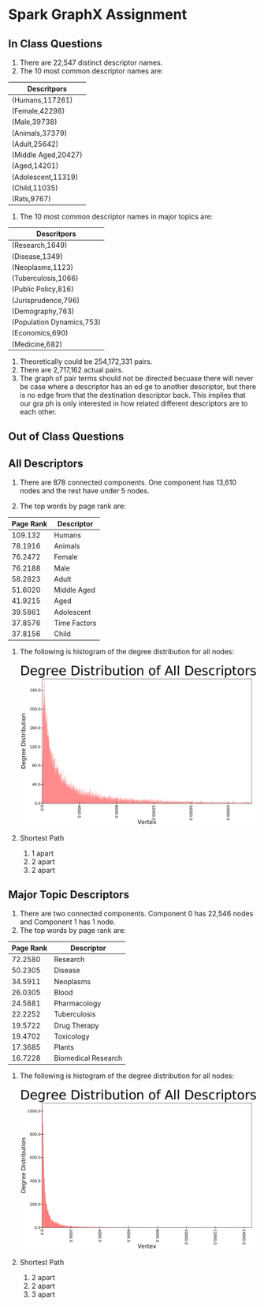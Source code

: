 # Spark GraphX Assignment  

## In Class Questions
1. There are 22,547 distinct descriptor names.
1. The 10 most common descriptor names are:

| Descritpors        |
|--------------------|
|(Humans,117261)     |
|(Female,42298)      |
|(Male,39738)        |
|(Animals,37379)     | 
|(Adult,25642)		 |
|(Middle Aged,20427) |
|(Aged,14201) 		 |
|(Adolescent,11319)  |
|(Child,11035)		 |
|(Rats,9767)		 |

1. The 10 most common descriptor names in major topics are:

| Descritpors        	   |
|--------------------------|
|(Research,1649)     	   |
|(Disease,1349)      	   |
|(Neoplasms,1123)    	   |
|(Tuberculosis,1066) 	   |
|(Public Policy,816)	   |
|(Jurisprudence,796) 	   |
|(Demography,763)		   |
|(Population Dynamics,753) |
|(Economics,690)  		   |
|(Medicine,682)		 	   |

1. Theoretically could be 254,172,331  pairs.
1. There are 2,717,162  actual pairs.
1. The graph of pair terms should not be directed becuase there will never be case where a descriptor has an ed    ge to another descriptor, but there is no edge from that the destination descriptor back. This implies that our gra    ph is only interested in how related different descriptors are to each other.


## Out of Class Questions

## All Descriptors

1. There are 878 connected components. One component has 13,610 nodes and the rest have under 5 nodes. 

1. The top words by page rank are: 

| Page Rank       | Descriptor       |
|-----------------|------------------|
|109.132		  | Humans			 |
|78.1916	      |	Animals			 |
|76.2472          | Female			 |
|76.2188		  |	Male			 |
|58.2823	 	  |	Adult			 |
|51.6020		  |	Middle Aged		 |
|41.9215		  |	Aged			 |
|39.5861		  |	Adolescent		 |
|37.8576		  |	Time Factors	 |
|37.8156	 	  |	Child			 |

1. The following is histogram of the degree distribution for all nodes:

	![alt text](/images/degDist)

1. Shortest Path
	1. 1 apart
	1. 2 apart
	1. 2 apart


## Major Topic Descriptors

1. There are two connected components. Component 0 has 22,546 nodes and Component 1 has 1 node.
1. The top words by page rank are: 

| Page Rank       | Descriptor       	|
|-----------------|---------------------|
|72.2580		  | Research			|
|50.2305      	  |	Disease			 	|
|34.5911          | Neoplasms			|
|26.0305		  | Blood				|
|24.5881		  | Pharmacology     	|
|22.2252	      | Tuberculosis     	|
|19.5722          | Drug Therapy		|
|19.4702		  | Toxicology			|
|17.3685	      | Plants				|
|16.7228          | Biomedical Research |

1. The following is histogram of the degree distribution for all nodes:

	![alt text](/images/degDistMajor)

1. Shortest Path
	1. 2 apart
	1. 2 apart
	1. 3 apart


























































































































































